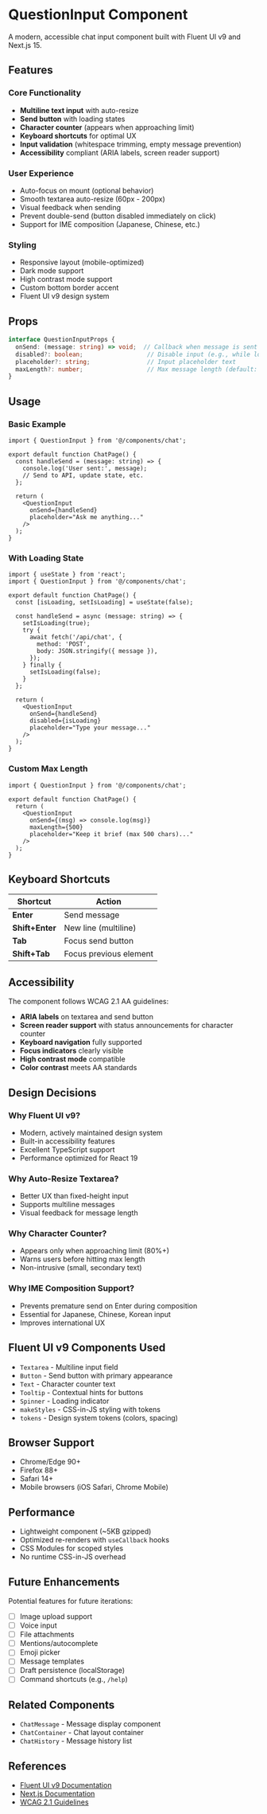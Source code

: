 # QuestionInput Component

A modern, accessible chat input component built with Fluent UI v9 and Next.js 15.

## Features

### Core Functionality
- **Multiline text input** with auto-resize
- **Send button** with loading states
- **Character counter** (appears when approaching limit)
- **Keyboard shortcuts** for optimal UX
- **Input validation** (whitespace trimming, empty message prevention)
- **Accessibility** compliant (ARIA labels, screen reader support)

### User Experience
- Auto-focus on mount (optional behavior)
- Smooth textarea auto-resize (60px - 200px)
- Visual feedback when sending
- Prevent double-send (button disabled immediately on click)
- Support for IME composition (Japanese, Chinese, etc.)

### Styling
- Responsive layout (mobile-optimized)
- Dark mode support
- High contrast mode support
- Custom bottom border accent
- Fluent UI v9 design system

## Props

```typescript
interface QuestionInputProps {
  onSend: (message: string) => void;  // Callback when message is sent
  disabled?: boolean;                  // Disable input (e.g., while loading)
  placeholder?: string;                // Input placeholder text
  maxLength?: number;                  // Max message length (default: 2000)
}
```

## Usage

### Basic Example

```tsx
import { QuestionInput } from '@/components/chat';

export default function ChatPage() {
  const handleSend = (message: string) => {
    console.log('User sent:', message);
    // Send to API, update state, etc.
  };

  return (
    <QuestionInput
      onSend={handleSend}
      placeholder="Ask me anything..."
    />
  );
}
```

### With Loading State

```tsx
import { useState } from 'react';
import { QuestionInput } from '@/components/chat';

export default function ChatPage() {
  const [isLoading, setIsLoading] = useState(false);

  const handleSend = async (message: string) => {
    setIsLoading(true);
    try {
      await fetch('/api/chat', {
        method: 'POST',
        body: JSON.stringify({ message }),
      });
    } finally {
      setIsLoading(false);
    }
  };

  return (
    <QuestionInput
      onSend={handleSend}
      disabled={isLoading}
      placeholder="Type your message..."
    />
  );
}
```

### Custom Max Length

```tsx
import { QuestionInput } from '@/components/chat';

export default function ChatPage() {
  return (
    <QuestionInput
      onSend={(msg) => console.log(msg)}
      maxLength={500}
      placeholder="Keep it brief (max 500 chars)..."
    />
  );
}
```

## Keyboard Shortcuts

| Shortcut | Action |
|----------|--------|
| **Enter** | Send message |
| **Shift+Enter** | New line (multiline) |
| **Tab** | Focus send button |
| **Shift+Tab** | Focus previous element |

## Accessibility

The component follows WCAG 2.1 AA guidelines:

- **ARIA labels** on textarea and send button
- **Screen reader support** with status announcements for character counter
- **Keyboard navigation** fully supported
- **Focus indicators** clearly visible
- **High contrast mode** compatible
- **Color contrast** meets AA standards

## Design Decisions

### Why Fluent UI v9?
- Modern, actively maintained design system
- Built-in accessibility features
- Excellent TypeScript support
- Performance optimized for React 19

### Why Auto-Resize Textarea?
- Better UX than fixed-height input
- Supports multiline messages
- Visual feedback for message length

### Why Character Counter?
- Appears only when approaching limit (80%+)
- Warns users before hitting max length
- Non-intrusive (small, secondary text)

### Why IME Composition Support?
- Prevents premature send on Enter during composition
- Essential for Japanese, Chinese, Korean input
- Improves international UX

## Fluent UI v9 Components Used

- `Textarea` - Multiline input field
- `Button` - Send button with primary appearance
- `Text` - Character counter text
- `Tooltip` - Contextual hints for buttons
- `Spinner` - Loading indicator
- `makeStyles` - CSS-in-JS styling with tokens
- `tokens` - Design system tokens (colors, spacing)

## Browser Support

- Chrome/Edge 90+
- Firefox 88+
- Safari 14+
- Mobile browsers (iOS Safari, Chrome Mobile)

## Performance

- Lightweight component (~5KB gzipped)
- Optimized re-renders with `useCallback` hooks
- CSS Modules for scoped styles
- No runtime CSS-in-JS overhead

## Future Enhancements

Potential features for future iterations:

- [ ] Image upload support
- [ ] Voice input
- [ ] File attachments
- [ ] Mentions/autocomplete
- [ ] Emoji picker
- [ ] Message templates
- [ ] Draft persistence (localStorage)
- [ ] Command shortcuts (e.g., `/help`)

## Related Components

- `ChatMessage` - Message display component
- `ChatContainer` - Chat layout container
- `ChatHistory` - Message history list

## References

- [Fluent UI v9 Documentation](https://react.fluentui.dev/)
- [Next.js Documentation](https://nextjs.org/docs)
- [WCAG 2.1 Guidelines](https://www.w3.org/WAI/WCAG21/quickref/)
